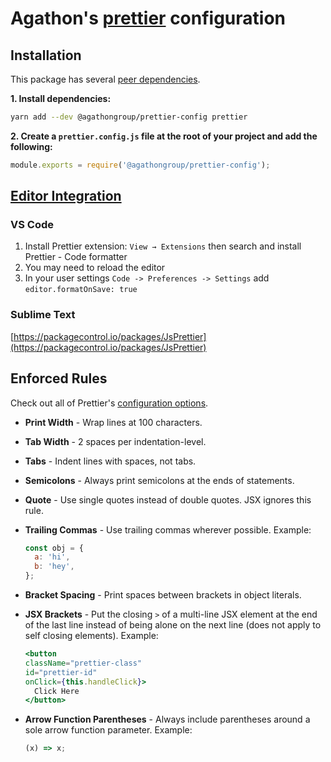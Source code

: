 # Agathon's [prettier](https://prettier.io) configuration

## Installation

This package has several [peer dependencies](https://docs.npmjs.com/files/package.json#peerdependencies).

**1. Install dependencies:**

```sh
yarn add --dev @agathongroup/prettier-config prettier
```

**2. Create a `prettier.config.js` file at the root of your project and add the following:**

```js
module.exports = require('@agathongroup/prettier-config');
```

## [Editor Integration](https://prettier.io/docs/en/editors.html)

### VS Code

1. Install Prettier extension: `View → Extensions` then search and install Prettier - Code formatter
2. You may need to reload the editor
3. In your user settings `Code -> Preferences -> Settings` add `editor.formatOnSave: true`

### Sublime Text

[https://packagecontrol.io/packages/JsPrettier](https://packagecontrol.io/packages/JsPrettier)

## Enforced Rules

Check out all of Prettier's [configuration options](https://prettier.io/docs/en/options.html).

- **Print Width** - Wrap lines at 100 characters.

- **Tab Width** - 2 spaces per indentation-level.

- **Tabs** - Indent lines with spaces, not tabs.

- **Semicolons** - Always print semicolons at the ends of statements.

- **Quote** - Use single quotes instead of double quotes. JSX ignores this rule.

- **Trailing Commas** - Use trailing commas wherever possible. Example:

  ```js
  const obj = {
    a: 'hi',
    b: 'hey',
  };
  ```

- **Bracket Spacing** - Print spaces between brackets in object literals.

- **JSX Brackets** - Put the closing `>` of a multi-line JSX element at the end of the last line instead of being alone on the next line (does not apply to self closing elements). Example:

  ```jsx
  <button
  className="prettier-class"
  id="prettier-id"
  onClick={this.handleClick}>
    Click Here
  </button>
  ```

- **Arrow Function Parentheses** - Always include parentheses around a sole arrow function parameter. Example:

  ```js
  (x) => x;
  ```
